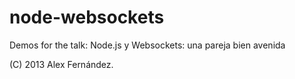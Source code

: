 node-websockets
===============

Demos for the talk: Node.js y Websockets: una pareja bien avenida

(C) 2013 Alex Fernández.

